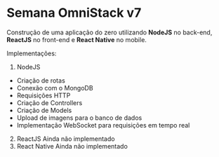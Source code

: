 # Semana OmniStack v7
Construção de uma aplicação do zero utilizando **NodeJS** no back-end, **ReactJS** no front-end e **React Native** no mobile.

Implementações:

1. NodeJS
 * Criação de rotas
 * Conexão com o MongoDB
 * Requisições HTTP
 * Criação de Controllers
 * Criação de Models
 * Upload de imagens para o banco de dados
 * Implementação WebSocket para requisições em tempo real
2. ReactJS
 Ainda não implementado
3. React Native
 Ainda não implementado

